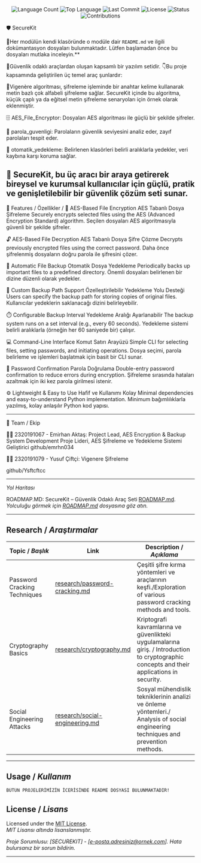 <div align="center">
  <img src="https://img.shields.io/github/languages/count/emrhn034/SecureKit?style=flat-square&color=blueviolet" alt="Language Count">
  <img src="https://img.shields.io/github/languages/top/emrhn034/SecureKit?style=flat-square&color=1e90ff" alt="Top Language">
  <img src="https://img.shields.io/github/last-commit/emrhn034/SecureKit?style=flat-square&color=ff69b4" alt="Last Commit">
  <img src="https://img.shields.io/github/license/emrhn034/SecureKit?style=flat-square&color=yellow" alt="License">
  <img src="https://img.shields.io/badge/Status-Active-green?style=flat-square" alt="Status">
  <img src="https://img.shields.io/badge/Contributions-Welcome-brightgreen?style=flat-square" alt="Contributions"> 
</div>

🛡️ SecureKit

📢Her modülün kendi klasöründe o modüle dair `README.md` ve ilgili dokümantasyon dosyaları bulunmaktadır. Lütfen başlamadan önce bu dosyaları mutlaka inceleyin.**

🔐Güvenlik odaklı araçlardan oluşan kapsamlı bir yazılım setidir. 
👇Bu proje kapsamında geliştirilen üç temel araç şunlardır:

🔐Vigenère algoritması, şifreleme işleminde bir anahtar kelime kullanarak metin bazlı çok alfabeli şifreleme sağlar. SecureKit içinde bu algoritma, küçük çaplı ya da eğitsel metin şifreleme senaryoları için örnek olarak eklenmiştir.

🗄️ AES_File_Encryptor: Dosyaları AES algoritması ile güçlü bir şekilde şifreler.

🧪 parola_guvenligi: Parolaların güvenlik seviyesini analiz eder, zayıf parolaları tespit eder.

📂 otomatik_yedekleme: Belirlenen klasörleri belirli aralıklarla yedekler, veri kaybına karşı koruma sağlar.

🧰 SecureKit, bu üç aracı bir araya getirerek bireysel ve kurumsal kullanıcılar için güçlü, pratik ve genişletilebilir bir güvenlik çözüm seti sunar.
---

🚀 Features / Özellikler /
🔐 AES-Based File Encryption
AES Tabanlı Dosya Şifreleme
Securely encrypts selected files using the AES (Advanced Encryption Standard) algorithm.
Seçilen dosyaları AES algoritmasıyla güvenli bir şekilde şifreler.

🔓 AES-Based File Decryption
AES Tabanlı Dosya Şifre Çözme
Decrypts previously encrypted files using the correct password.
Daha önce şifrelenmiş dosyaların doğru parola ile şifresini çözer.

💾 Automatic File Backup
Otomatik Dosya Yedekleme
Periodically backs up important files to a predefined directory.
Önemli dosyaları belirlenen bir dizine düzenli olarak yedekler.

📁 Custom Backup Path Support
Özelleştirilebilir Yedekleme Yolu Desteği
Users can specify the backup path for storing copies of original files.
Kullanıcılar yedeklerin saklanacağı dizini belirleyebilir.

⏱️ Configurable Backup Interval
Yedekleme Aralığı Ayarlanabilir
The backup system runs on a set interval (e.g., every 60 seconds).
Yedekleme sistemi belirli aralıklarla (örneğin her 60 saniyede bir) çalışır.

💻 Command-Line Interface
Komut Satırı Arayüzü
Simple CLI for selecting files, setting passwords, and initiating operations.
Dosya seçimi, parola belirleme ve işlemleri başlatmak için basit bir CLI sunar.

🔁 Password Confirmation
Parola Doğrulama
Double-entry password confirmation to reduce errors during encryption.
Şifreleme sırasında hataları azaltmak için iki kez parola girilmesi istenir.

⚙️ Lightweight & Easy to Use
Hafif ve Kullanımı Kolay
Minimal dependencies and easy-to-understand Python implementation.
Minimum bağımlılıklarla yazılmış, kolay anlaşılır Python kod yapısı.

---

👥 Team / Ekip

🧑‍💻 2320191067 - Emirhan Aktaş: Project Lead, AES Encryption & Backup System Development
Proje Lideri, AES Şifreleme ve Yedekleme Sistemi Geliştirici
github/emrhn034

👨‍💻 2320191079 - Yusuf Çiftçi: 
Vigenere Şifreleme

github/Ysftcftcc

---

 *Yol Haritası*

ROADMAP.MD: SecureKit – Güvenlik Odaklı Araç Seti
[ROADMAP.md](ROADMAP.md).  
*Yolculuğu görmek için [ROADMAP.md](ROADMAP.md) dosyasına göz atın.*

---

## Research / *Araştırmalar*

| Topic / *Başlık*        | Link                                    | Description / *Açıklama*                        |
|-------------------------|-----------------------------------------|------------------------------------------------|
| Password Cracking Techniques      | [research/password-cracking.md](research/password-cracking.md) | Çeşitli şifre kırma yöntemleri ve araçlarının keşfi./Exploration of various password cracking methods and tools.  |
| Cryptography Basics  | [research/cryptography.md](research/cryptography.md) | Kriptografi kavramlarına ve güvenlikteki uygulamalarına giriş. / Introduction to cryptographic concepts and their applications in security. |
| Social Engineering Attacks       | [research/social-engineering.md](research/social-engineering.md)     |Sosyal mühendislik tekniklerinin analizi ve önleme yöntemleri./ Analysis of social engineering techniques and prevention methods.                  |

---
## Usage / *Kullanım*

```bash
BÜTÜN PROJELERİMİZİN İCERİSİNDE README DOSYASI BULUNMAKTADIR!
```


## License / *Lisans*

Licensed under the [MIT License](LICENSE.md).  
*MIT Lisansı altında lisanslanmıştır.*

*Proje Sorumlusu: [SECUREKIT] - [e-posta.adresiniz@ornek.com]. Hata bulursanız bir sorun bildirin.*

---
